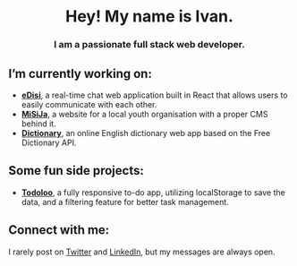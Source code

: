 <h1 align="center">Hey! My name is Ivan.</h1>
<h3 align="center">I am a passionate full stack web developer.</h3>

<h2>I’m currently working on:</h2>
<ul>
  <li><a href="https://edisi.netlify.app/" target="blank"><b>eDisi</b></a><span>, a real-time chat web application built in React that allows users to easily communicate with each other.</span></li>
  <li><a href="https://github.com/isamardzija/misija-web" target="blank"><b>MiSiJa</b></a><span>, a website for a local youth organisation with a proper CMS behind it.</span></li>
    <li><a href="https://github.com/isamardzija/dictionary" target="blank"><b>Dictionary</b></a><span>, an online English dictionary web app based on the Free Dictionary API.</span></li>  
</ul>

<h2>Some fun side projects:</h2>
<ul>
  <li><a href="https://github.com/isamardzija/todoloo" target="blank"><b>Todoloo</b></a><span>, a fully responsive to-do app, utilizing localStorage to save the data, and a filtering feature for better task management.</span></li>
</li>  
</ul>

<h2 align="left">Connect with me:</h2>
<p align="left">
  <span>I rarely post on <a href="https://twitter.com/i_samardzija" target="blank"><span>Twitter</span></a> and 
<a href="https://linkedin.com/in/ivansamardzija" target="blank">LinkedIn</a>, but my messages are always open.</span>
</p>

